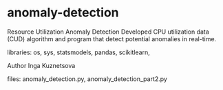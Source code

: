 # anomaly-detection
Resource Utilization Anomaly Detection
Developed CPU utilization data (CUD) algorithm and program that detect potential anomalies in real-time.

libraries: os, sys, statsmodels, pandas, scikitlearn, 

Author Inga Kuznetsova

files: anomaly_detection.py, anomaly_detection_part2.py
